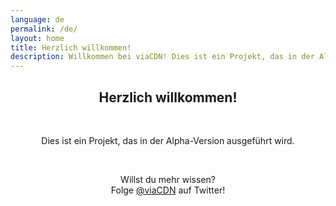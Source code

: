 ```yaml
---
language: de
permalink: /de/
layout: home
title: Herzlich willkommen!
description: Willkommen bei viaCDN! Dies ist ein Projekt, das in der Alpha-Version ausgeführt wird. Willst du mehr wissen?
---
```


<center>
<h2>Herzlich willkommen!</h2>
<br/>

<p>
Dies ist ein Projekt, das in der Alpha-Version ausgeführt wird.
</p>

<br/>

<p>
Willst du mehr wissen?
<br/>
Folge <a href="https://twitter.com/viaCDN" target="_blank" rel="noopener">@viaCDN</a> auf Twitter!
</p>

<br/>
</center>
